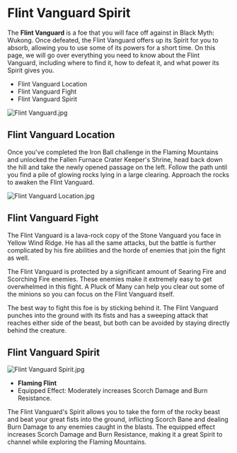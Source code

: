 # Flint Vanguard Spirit

The **Flint Vanguard** is a foe that you will face off against in Black Myth: Wukong. Once defeated, the Flint Vanguard offers up its Spirit for you to absorb, allowing you to use some of its powers for a short time. On this page, we will go over everything you need to know about the Flint Vanguard, including where to find it, how to defeat it, and what power its Spirit gives you. 

  * Flint Vanguard Location
* Flint Vanguard Fight
* Flint Vanguard Spirit

![Flint Vanguard.jpg](https://oyster.ignimgs.com/mediawiki/apis.ign.com/black-myth-wukong/f/ff/Flint_Vanguard.jpg)

## Flint Vanguard Location

Once you've completed the Iron Ball challenge in the Flaming Mountains and unlocked the Fallen Furnace Crater Keeper's Shrine, head back down the hill and take the newly opened passage on the left. Follow the path until you find a pile of glowing rocks lying in a large clearing. Approach the rocks to awaken the Flint Vanguard. 

![Flint Vanguard Location.jpg](https://oyster.ignimgs.com/mediawiki/apis.ign.com/black-myth-wukong/3/3f/Flint_Vanguard_Location.jpg)

## Flint Vanguard Fight

The Flint Vanguard is a lava-rock copy of the Stone Vanguard you face in Yellow Wind Ridge. He has all the same attacks, but the battle is further complicated by his fire abilities and the horde of enemies that join the fight as well. 

The Flint Vanguard is protected by a significant amount of Searing Fire and Scorching Fire enemies. These enemies make it extremely easy to get overwhelmed in this fight. A Pluck of Many can help you clear out some of the minions so you can focus on the Flint Vanguard itself. 

The best way to fight this foe is by sticking behind it. The Flint Vanguard punches into the ground with its fists and has a sweeping attack that reaches either side of the beast, but both can be avoided by staying directly behind the creature. 

## Flint Vanguard Spirit

![Flint Vanguard Spirit.jpg](https://oyster.ignimgs.com/mediawiki/apis.ign.com/black-myth-wukong/0/0b/Flint_Vanguard_Spirit.jpg)

  * **Flaming Flint**
  * Equipped Effect: Moderately increases Scorch Damage and Burn Resistance. 

The Flint Vanguard's Spirit allows you to take the form of the rocky beast and beat your great fists into the ground, inflicting Scorch Bane and dealing Burn Damage to any enemies caught in the blasts. The equipped effect increases Scorch Damage and Burn Resistance, making it a great Spirit to channel while exploring the Flaming Mountains. 

